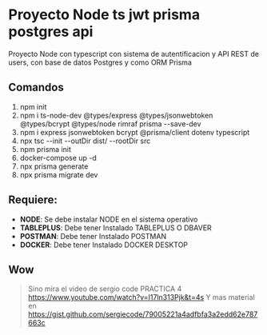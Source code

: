 # Proyecto Node ts jwt prisma postgres api
Proyecto Node con typescript con sistema de autentificacion y API REST de users, con base de datos Postgres y como ORM Prisma

## Comandos
1.  npm init
2. npm i ts-node-dev @types/express @types/jsonwebtoken @types/bcrypt @types/node rimraf prisma --save-dev
3. npm i express jsonwebtoken bcrypt @prisma/client dotenv typescript
4. npx tsc --init --outDir dist/ --rootDir src
5. npm prisma init
6. docker-compose up -d
7. npx prisma generate
8. npx prisma migrate dev

## Requiere:
-   **NODE**: Se debe instalar NODE en el sistema operativo
-   **TABLEPLUS**: Debe tener Instalado TABLEPLUS O DBAVER
-   **POSTMAN**: Debe tener Instalado POSTMAN
-   **DOCKER**: Debe tener Instalado DOCKER DESKTOP


## Wow

> Sino mira el video de sergio code PRACTICA 4 https://www.youtube.com/watch?v=I17ln313Pjk&t=4s
> Y mas material en https://gist.github.com/sergiecode/79005221a4adfbfa3a2edd62e787663c

